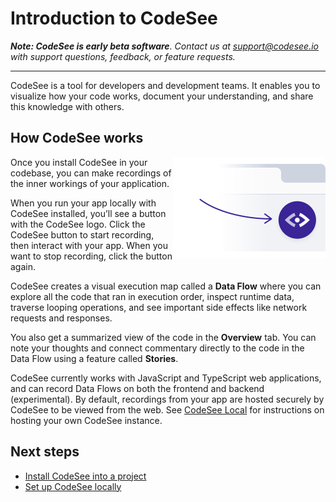# Introduction to CodeSee

_**Note: CodeSee is early beta software**. Contact us at <a href="mailto:support@codesee.io">support@codesee.io</a> with support questions, feedback, or feature requests._

---

CodeSee is a tool for developers and development teams. It enables you to visualize how your code works, document your understanding, and share this knowledge with others.

## How CodeSee works

<p class="block">
  <img alt="CodeSee button in browser" src="img/codesee_in_browser@2x.png" width="244" height="162" align="right">
</p>

Once you install CodeSee in your codebase, you can make recordings of the inner workings of your application.

When you run your app locally with CodeSee installed, you’ll see a button with the CodeSee logo. Click the CodeSee button to start recording, then interact with your app. When you want to stop recording, click the button again.

CodeSee creates a visual execution map called a **Data Flow** where you can explore all the code that ran in execution order, inspect runtime data, traverse looping operations, and see important side effects like network requests and responses.

You also get a summarized view of the code in the **Overview** tab. You can note your thoughts and connect commentary directly to the code in the Data Flow using a feature called **Stories**.

CodeSee currently works with JavaScript and TypeScript web applications, and can record Data Flows on both the frontend and backend (experimental). By default, recordings from your app are hosted securely by CodeSee to be viewed from the web. See [CodeSee Local](local/local) for instructions on hosting your own CodeSee instance.


## Next steps 
  
* [Install CodeSee into a project](install/overview)
* [Set up CodeSee locally](local/local/)

